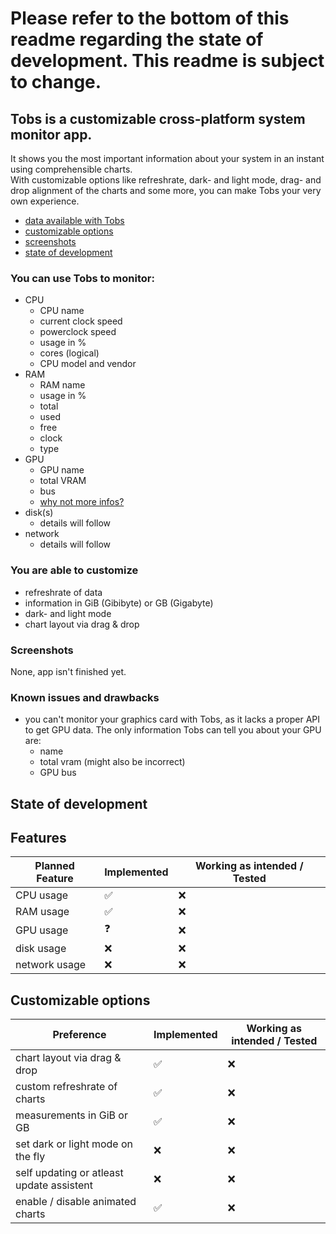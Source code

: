 # Please refer to the bottom of this readme regarding the state of development. This readme is subject to change.

## Tobs is a customizable cross-platform system monitor app.

It shows you the most important information about your system in an instant using comprehensible charts.
<br>
With customizable options like refreshrate, dark- and light mode, drag- and drop alignment of the charts and some more, you can make Tobs your very own experience.

- <a href="#information">data available with Tobs</a>
- <a href="#customization">customizable options</a>
- <a href="#screenshots">screenshots</a>
- <a href="#state-of-development">state of development</a>

<h3 id="information">You can use Tobs to monitor:</h3>

- CPU
  - CPU name
  - current clock speed
  - powerclock speed
  - usage in %
  - cores (logical)
  - CPU model and vendor
- RAM
  - RAM name
  - usage in %
  - total
  - used
  - free
  - clock
  - type
- GPU
  - GPU name
  - total VRAM
  - bus
  - [why not more infos?](https://github.com/CodeF0x/tobs/wiki/Hardly-any-GPU-stats-or-wrong-GPU-stats)
- disk(s)
  - details will follow
- network
  - details will follow

<h3 id="customization">You are able to customize</h3>

- refreshrate of data
- information in GiB (Gibibyte) or GB (Gigabyte)
- dark- and light mode
- chart layout via drag & drop

<h3 id="screenshots">Screenshots</h3>

None, app isn't finished yet.

<h3 id="issues">Known issues and drawbacks</h3>

- you can't monitor your graphics card with Tobs, as it lacks a proper API to get GPU data. The only information Tobs can tell you about your GPU are:
  - name
  - total vram (might also be incorrect)
  - GPU bus

<h2 id="state-of-development">State of development</h2>

<h2>Features</h2>

| Planned Feature | Implemented | Working as intended / Tested |
| --------------- | ----------- | ---------------------------- |
| CPU usage       | ✅          | ❌                           |
| RAM usage       | ✅          | ❌                           |
| GPU usage       | ❓          | ❌                           |
| disk usage      | ❌          | ❌                           |
| network usage   | ❌          | ❌                           |

<h2>Customizable options</h2>

| Preference                                | Implemented | Working as intended / Tested |
| ----------------------------------------- | ----------- | ---------------------------- |
| chart layout via drag & drop              | ✅          | ❌                           |
| custom refreshrate of charts              | ✅          | ❌                           |
| measurements in GiB or GB                 | ✅          | ❌                           |
| set dark or light mode on the fly         | ❌          | ❌                           |
| self updating or atleast update assistent | ❌          | ❌                           |
| enable / disable animated charts          | ✅          | ❌                           |
